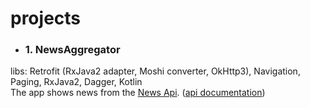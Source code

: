 # projects
* ### 1. NewsAggregator
libs: Retrofit (RxJava2 adapter, Moshi converter, OkHttp3), Navigation, Paging, RxJava2, Dagger, Kotlin  
The app shows news from the [News Api](https://newsapi.org/). 
([api documentation](https://newsapi.org/docs))
